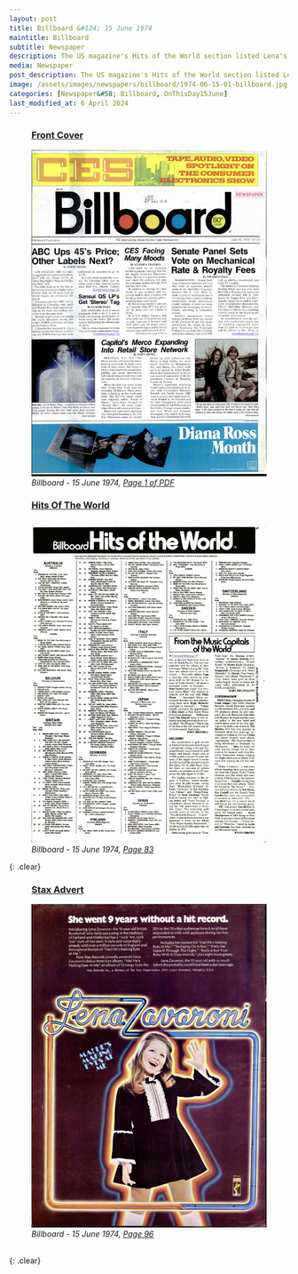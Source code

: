 ```yaml
---
layout: post
title: Billboard &#124; 15 June 1974
maintitle: Billboard
subtitle: Newspaper
description: The US magazine's Hits of the World section listed Lena's single Personality as moving up the charts from no. 50 to no. 33. Plus a full page advert for the Stax release of Lena Zavaroni's LP Ma! (He's Making Eyes at me).
media: Newspaper
post_description: The US magazine's Hits of the World section listed Lena's single Personality as moving up the charts from no. 50 to no. 33. Plus a full page advert for the Stax release of Lena Zavaroni's LP Ma! (He's Making Eyes at me).
image: /assets/images/newspapers/billboard/1974-06-15-01-billboard.jpg
categories: [Newspaper&#58; Billboard, OnThisDay15June]
last_modified_at: 6 April 2024
---
```


<figure class="fig1">
<h3 id="infobox1"><a href="#infobox1">Front Cover</a></h3>
<a href="/assets/images/newspapers/billboard/1974-06-15-01-billboard.jpg"><img src="/assets/images/newspapers/billboard/1974-06-15-01-billboard.jpg" class="full-width zoom-in"></a>
<cite>Billboard - 15 June 1974, <a class="external-link" href="https://www.worldradiohistory.com/Archive-All-Music/Billboard/70s/1974/Billboard%201974-06-15.pdf">Page 1 of PDF</a></cite>
</figure>

<figure class="fig2">
<h3 id="infobox2"><a href="#infobox2">Hits Of The World</a></h3>
<a href="/assets/images/newspapers/billboard/1974-06-15-83-billboard.png"><img src="/assets/images/newspapers/billboard/1974-06-15-83-billboard.png" class="full-width zoom-in"></a>
<cite>Billboard - 15 June 1974, <a class="external-link" href="https://www.worldradiohistory.com/Archive-All-Music/Billboard/70s/1974/Billboard%201974-06-15.pdf#page=83">Page 83</a></cite>
</figure>

{: .clear}

<figure class="fig1">
<h3 id="infobox3"><a href="#infobox3">Stax Advert</a></h3>
<a href="/assets/images/newspapers/billboard/1974-06-15-96-billboard.jpg"><img src="/assets/images/newspapers/billboard/1974-06-15-96-billboard.jpg" class="full-width zoom-in"></a>
<cite>Billboard - 15 June 1974, <a class="external-link" href="https://www.worldradiohistory.com/Archive-All-Music/Billboard/70s/1974/Billboard%201974-06-15.pdf#page=96">Page 96</a></cite>
</figure>

<br />{: .clear}

